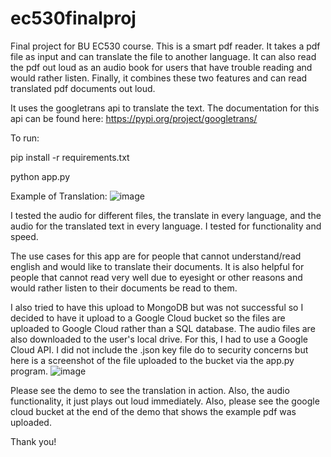 # ec530finalproj

Final project for BU EC530 course. This is a smart pdf reader. It takes a pdf file as input and can translate the file to another language. It can also read the pdf out loud as an audio book for users that have trouble reading and would rather listen. Finally, it combines these two features and can read translated pdf documents out loud. 

It uses the googletrans api to translate the text. The documentation for this api can be found here: https://pypi.org/project/googletrans/ 

To run: 

pip install -r requirements.txt 

python app.py 


Example of Translation: 
![image](https://user-images.githubusercontent.com/79925931/235543170-8d7317a7-26f2-4f07-8570-1bb70a8c730f.png)


I tested the audio for different files, the translate in every language, and the audio for the translated text in every language. I tested for functionality and speed. 

The use cases for this app are for people that cannot understand/read english and would like to translate their documents. It is also helpful for people that cannot read very well due to eyesight or other reasons and would rather listen to their documents be read to them.

I also tried to have this upload to MongoDB but was not successful so I decided to have it upload to a Google Cloud bucket so the files are uploaded to Google Cloud rather than a SQL database. The audio files are also downloaded to the user's local drive. For this, I had to use a Google Cloud API. I did not include the .json key file do to security concerns but here is a screenshot of the file uploaded to the bucket via the app.py program. 
![image](https://user-images.githubusercontent.com/79925931/235684976-c15d794e-3b2c-40f3-8887-518ae1a1aa49.png)

Please see the demo to see the translation in action. Also, the audio functionality, it just plays out loud immediately. Also, please see the google cloud bucket at the end of the demo that shows the example pdf was uploaded. 


Thank you!
